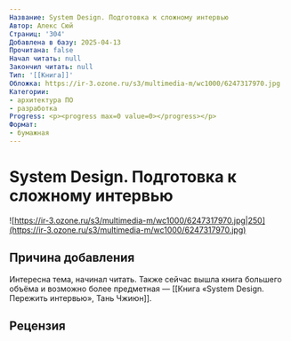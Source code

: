 ```yaml
---
Название: System Design. Подготовка к сложному интервью
Автор: Алекс Сюй
Страниц: '304'
Добавлена в базу: 2025-04-13
Прочитана: false
Начал читать: null
Закончил читать: null
Тип: '[[Книга]]'
Обложка: https://ir-3.ozone.ru/s3/multimedia-m/wc1000/6247317970.jpg
Категории:
- архитектура ПО
- разработка
Progress: <p><progress max=0 value=0></progress></p>
Формат:
- бумажная
---
```

# System Design. Подготовка к сложному интервью

![https://ir-3.ozone.ru/s3/multimedia-m/wc1000/6247317970.jpg|250](https://ir-3.ozone.ru/s3/multimedia-m/wc1000/6247317970.jpg)

## Причина добавления

Интересна тема, начинал читать. Также сейчас вышла книга большего объёма и возможно более предметная — [[Книга «System Design. Пережить интервью», Тань Чжиюн]].

## Рецензия